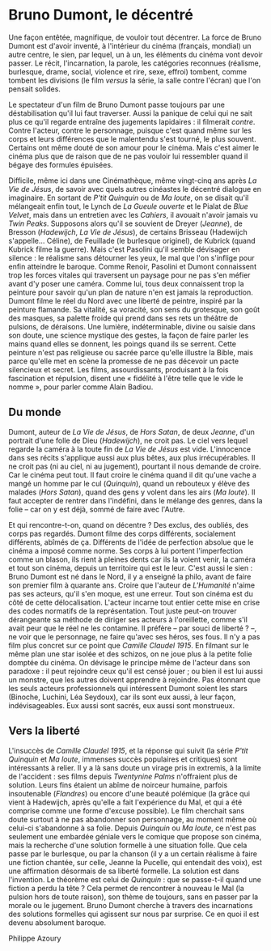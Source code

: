 # Bruno Dumont, le décentré

Une façon entêtée, magnifique, de vouloir tout décentrer. La force de Bruno Dumont est d'avoir inventé, à l'intérieur du cinéma (français, mondial) un autre centre, le sien, par lequel, un à un, les éléments du cinéma vont devoir passer. Le récit, l'incarnation, la parole, les catégories reconnues (réalisme, burlesque, drame, social, violence et rire, sexe, effroi) tombent, comme tombent les divisions (le film _versus_ la série, la salle contre l'écran) que l'on pensait solides.

Le spectateur d'un film de Bruno Dumont passe toujours par une déstabilisation qu'il lui faut traverser. Aussi la panique de celui qui ne sait plus ce qu'il regarde entraîne des jugements lapidaires : il filmerait _contre_. Contre l'acteur, contre le personnage, puisque c'est quand même sur les corps et leurs différences que le malentendu s'est tourné, le plus souvent. Certains ont même douté de son amour pour le cinéma. Mais c'est aimer le cinéma plus que de raison que de ne pas vouloir lui ressembler quand il bégaye des formules épuisées.

Difficile, même ici dans une Cinémathèque, même vingt-cinq ans après _La Vie de Jésus_, de savoir avec quels autres cinéastes le décentré dialogue en imaginaire. En sortant de _P'tit Quinquin_ ou de _Ma loute_, on se disait qu'il mélangeait enfin tout, le Lynch de _La Gueule ouverte_ et le Pialat de _Blue Velvet_, mais dans un entretien avec les _Cahiers_, il avouait n'avoir jamais vu _Twin Peaks_. Supposons alors qu'il se souvient de Dreyer (_Jeanne_), de Bresson (_Hadewijch_, _La Vie de Jésus_), de certains Brisseau (Hadewijch s'appelle... Céline), de Feuillade (le burlesque originel), de Kubrick (quand Kubrick filme la guerre). Mais c'est Pasolini qu'il semble dévisager en silence : le réalisme sans détourner les yeux, le mal que l'on s'inflige pour enfin atteindre le baroque. Comme Renoir, Pasolini et Dumont connaissent trop les forces vitales qui traversent un paysage pour ne pas s'en méfier avant d'y poser une caméra. Comme lui, tous deux connaissent trop la peinture pour savoir qu'un plan de nature n'en est jamais la reproduction. Dumont filme le réel du Nord avec une liberté de peintre, inspiré par la peinture flamande. Sa vitalité, sa voracité, son sens du grotesque, son goût des masques, sa palette froide qui prend dans ses rets un théâtre de pulsions, de déraisons. Une lumière, indéterminable, divine ou saisie dans son doute, une science mystique des gestes, la façon de faire parler les mains quand elles se donnent, les poings quand ils se serrent. Cette peinture n'est pas religieuse ou sacrée parce qu'elle illustre la Bible, mais parce qu'elle met en scène la promesse de ne pas décevoir un pacte silencieux et secret. Les films, assourdissants, produisant à la fois fascination et répulsion, disent une « fidélité à l'être telle que le vide le nomme », pour parler comme Alain Badiou.

## Du monde

Dumont, auteur de _La Vie de Jésus_, de _Hors Satan_, de deux _Jeanne_, d'un portrait d'une folle de Dieu (_Hadewijch_), ne croit pas. Le ciel vers lequel regarde la caméra à la toute fin de _La Vie de Jésus_ est vide. L'innocence dans ses récits s'applique aussi aux plus bêtes, aux plus irrécupérables. Il ne croit pas (ni au ciel, ni au jugement), pourtant il nous demande de croire. Car le cinéma peut tout. Il faut croire le cinéma quand il dit qu'une vache a mangé un homme par le cul (_Quinquin_), quand un rebouteux y élève des malades (_Hors Satan_), quand des gens y volent dans les airs (_Ma loute_). Il faut accepter de rentrer dans l'indéfini, dans le mélange des genres, dans la folie – car on y est déjà, sommé de faire avec l'Autre.

Et qui rencontre-t-on, quand on décentre ? Des exclus, des oubliés, des corps pas regardés. Dumont filme des corps différents, socialement différents, abîmés de ça. Différents de l'idée de perfection absolue que le cinéma a imposé comme norme. Ses corps à lui portent l'imperfection comme un blason, ils rient à pleines dents car ils la voient venir, la caméra et tout son cinéma, depuis un territoire qui est le leur. C'est aussi le sien : Bruno Dumont est né dans le Nord, il y a enseigné la philo, avant de faire son premier film à quarante ans. Croire que l'auteur de _L'Humanité_ n'aime pas ses acteurs, qu'il s'en moque, est une erreur. Tout son cinéma est du côté de cette délocalisation. L'acteur incarne tout entier cette mise en crise des codes normatifs de la représentation. Tout juste peut-on trouver dérangeante sa méthode de diriger ses acteurs à l'oreillette, comme s'il avait peur que le réel ne les contamine. Il préfère – par souci de liberté ? –, ne voir que le personnage, ne faire qu'avec ses héros, ses fous. Il n'y a pas film plus concret sur ce point que _Camille Claudel 1915_. En filmant sur le même plan une star isolée et des schizos, on ne joue plus à la petite folie domptée du cinéma. On dévisage le principe même de l'acteur dans son paradoxe : il peut rejoindre ceux qu'il est censé jouer ; ou bien il est lui aussi un monstre, que les autres doivent apprendre à rejoindre. Pas étonnant que les seuls acteurs professionnels qui intéressent Dumont soient les stars (Binoche, Luchini, Léa Seydoux), car ils sont eux aussi, à leur façon, indévisageables. Eux aussi sont sacrés, eux aussi sont monstrueux.

## Vers la liberté

L'insuccès de _Camille Claudel 1915_, et la réponse qui suivit (la série _P'tit Quinquin_ et _Ma loute_, immenses succès populaires et critiques) sont intéressants à relier. Il y a là sans doute un virage pris in extremis, à la limite de l'accident : ses films depuis _Twentynine Palms_ n'offraient plus de solution. Leurs fins étaient un abîme de noirceur humaine, parfois insoutenable (_Flandres_) ou encore d'une beauté polémique (la grâce qui vient à Hadewijch, après qu'elle a fait l'expérience du Mal, et qui a été comprise comme une forme d'excuse possible). Le film cherchait sans doute surtout à ne pas abandonner son personnage, au moment même où celui-ci s'abandonne à sa folie. Depuis _Quinquin_ ou _Ma loute_, ce n'est pas seulement une embardée géniale vers le comique que propose son cinéma, mais la recherche d'une solution formelle à une situation folle. Que cela passe par le burlesque, ou par la chanson (il y a un certain réalisme à faire une fiction chantée, sur celle, Jeanne la Pucelle, qui entendait des voix), est une affirmation désormais de sa liberté formelle. La solution est dans l'invention. Le théorème est celui de _Quinquin_ : que se passe-t-il quand une fiction a perdu la tête ? Cela permet de rencontrer à nouveau le Mal (la pulsion hors de toute raison), son thème de toujours, sans en passer par la morale ou le jugement. Bruno Dumont cherche à travers des incarnations des solutions formelles qui agissent sur nous par surprise. Ce en quoi il est devenu absolument baroque.

Philippe Azoury
